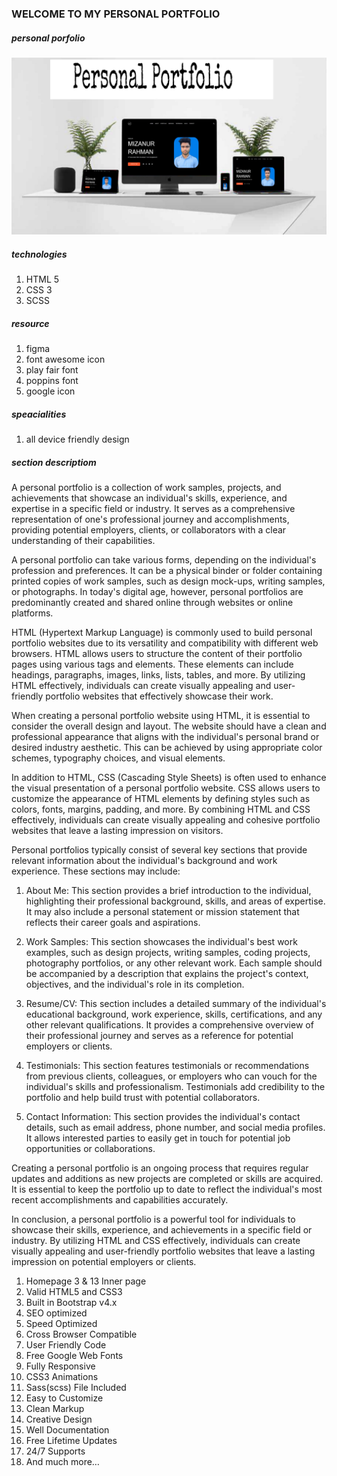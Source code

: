 <h3>WELCOME TO MY PERSONAL PORTFOLIO</h3>

<h5>personal porfolio </h5>

<img src="./assets/images/mokup-images/mokup.jpg.jpg" alt="mokup-images">

<h5>technologies</h5>

<ol>
    <li>HTML 5</li>
    <li>CSS 3</li>
    <li>SCSS</li>
</ol>

<h5>resource</h5>

<ol>
    <li>figma</li>
    <li>font awesome icon</li>
    <li>play fair font</li>
    <li>poppins font</li>
    <li>google icon</li>
</ol>

<h5>speacialities</h5>

<ol>
    <li>all device friendly design</li>
</ol>

<h5>section descriptiom</h5>

<p>
  A personal portfolio is a collection of work samples, projects, and achievements that showcase an individual's skills, experience, and expertise in a specific field or industry. It serves as a comprehensive representation of one's professional journey and accomplishments, providing potential employers, clients, or collaborators with a clear understanding of their capabilities.

A personal portfolio can take various forms, depending on the individual's profession and preferences. It can be a physical binder or folder containing printed copies of work samples, such as design mock-ups, writing samples, or photographs. In today's digital age, however, personal portfolios are predominantly created and shared online through websites or online platforms.

HTML (Hypertext Markup Language) is commonly used to build personal portfolio websites due to its versatility and compatibility with different web browsers. HTML allows users to structure the content of their portfolio pages using various tags and elements. These elements can include headings, paragraphs, images, links, lists, tables, and more. By utilizing HTML effectively, individuals can create visually appealing and user-friendly portfolio websites that effectively showcase their work.

When creating a personal portfolio website using HTML, it is essential to consider the overall design and layout. The website should have a clean and professional appearance that aligns with the individual's personal brand or desired industry aesthetic. This can be achieved by using appropriate color schemes, typography choices, and visual elements.

In addition to HTML, CSS (Cascading Style Sheets) is often used to enhance the visual presentation of a personal portfolio website. CSS allows users to customize the appearance of HTML elements by defining styles such as colors, fonts, margins, padding, and more. By combining HTML and CSS effectively, individuals can create visually appealing and cohesive portfolio websites that leave a lasting impression on visitors.

Personal portfolios typically consist of several key sections that provide relevant information about the individual's background and work experience. These sections may include:

1. About Me: This section provides a brief introduction to the individual, highlighting their professional background, skills, and areas of expertise. It may also include a personal statement or mission statement that reflects their career goals and aspirations.

2. Work Samples: This section showcases the individual's best work examples, such as design projects, writing samples, coding projects, photography portfolios, or any other relevant work. Each sample should be accompanied by a description that explains the project's context, objectives, and the individual's role in its completion.

3. Resume/CV: This section includes a detailed summary of the individual's educational background, work experience, skills, certifications, and any other relevant qualifications. It provides a comprehensive overview of their professional journey and serves as a reference for potential employers or clients.

4. Testimonials: This section features testimonials or recommendations from previous clients, colleagues, or employers who can vouch for the individual's skills and professionalism. Testimonials add credibility to the portfolio and help build trust with potential collaborators.

5. Contact Information: This section provides the individual's contact details, such as email address, phone number, and social media profiles. It allows interested parties to easily get in touch for potential job opportunities or collaborations.

Creating a personal portfolio is an ongoing process that requires regular updates and additions as new projects are completed or skills are acquired. It is essential to keep the portfolio up to date to reflect the individual's most recent accomplishments and capabilities accurately.

In conclusion, a personal portfolio is a powerful tool for individuals to showcase their skills, experience, and achievements in a specific field or industry. By utilizing HTML and CSS effectively, individuals can create visually appealing and user-friendly portfolio websites that leave a lasting impression on potential employers or clients.
    </p>

<ol>
    <li>Homepage 3 &amp; 13 Inner page</li>
    <li>Valid HTML5 and CSS3</li>
    <li>Built in Bootstrap v4.x</li>
    <li>SEO optimized</li>
    <li>Speed Optimized</li>
    <li>Cross Browser Compatible</li>
    <li>User Friendly Code</li>
    <li>Free Google Web Fonts</li>
    <li>Fully Responsive</li>
    <li>CSS3 Animations</li>
    <li>Sass(scss) File Included</li>
    <li>Easy to Customize</li>
    <li>Clean Markup</li>
    <li>Creative Design</li>
    <li>Well Documentation</li>
    <li>Free Lifetime Updates</li>
    <li>24/7 Supports</li>
    <li>And much more…</li>
</ol>